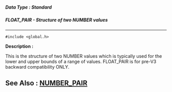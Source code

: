 ##### Data Type : Standard
##### FLOAT_PAIR - Structure of two NUMBER values
---
```
#include <global.h>
```
**Description :**

This is the structure of two NUMBER values which is typically used for the 
lower and upper bounds of a range of values.  FLOAT_PAIR is for pre-V3 backward 
compatibility ONLY.

**See Also :**
[NUMBER_PAIR](/reference/Data/NUMBER_PAIR)
---
